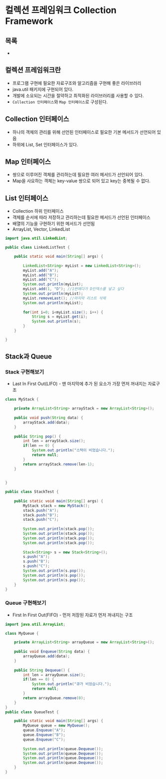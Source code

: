 # 컬렉션 프레임워크 Collection Framework
## 목록
+ [](#)

## 컬렉션 프레임워크란
- 프로그램 구현에 필요한 자료구조와 알고리즘을 구현해 좋은 라이브러리
- java.util 패키지에 구현되어 있다.
- 개발에 소요되는 시간을 절약하고 최적화된 라이브러리를 사용할 수 있다.
- `Collection 인터페이스`와 `Map 인터페이스`로 구성된다.

## Collection 인터페이스
- 하나의 객체의 관리를 위해 선언된 인터페이스로 필요한 기본 메서드가 선언되어 있음
- 하위에 List, Set 인터페이스가 있다.

## Map 인터페이스
- 쌍으로 이루어진 객체를 관리하는데 필요한 여러 메서드가 선언되어 있다.
- Map을 사요하는 객체는 key-value 쌍으로 되어 있고 key는 중복될 수 없다.

## List 인터페이스
- Collection 하위 인터페이스
- 객체를 순서에 따라 저장하고 관리하는데 필요한 메서드가 선언된 인터페이스
- 배열의 기능을 구현하기 위한 메서드가 선언됨
- ArrayList, Vector, LinkedList
```java
import java.util.LinkedList;

public class LinkedListTest {

	public static void main(String[] args) {
		
		LinkedList<String> myList = new LinkedList<String>();
		myList.add("A");
		myList.add("B");
		myList.add("C");
		System.out.println(myList);
		myList.add(1, "D"); //1번에다가 D인덱스를 넣고 싶다
		System.out.println(myList);
		myList.removeLast(); //마지막 리스트 삭제
		System.out.println(myList);
		
		for(int i=0; i<myList.size(); i++) {
			String s = myList.get(i);
			System.out.println(s);
		}
	}

}
```
## Stack과 Queue
### Stack 구현해보기
- Last In First Out(LIFO) - 맨 마지막에 추가 된 요소가 가장 먼저 꺼내지는 자료구조
```java
class MyStack {

	private ArrayList<String> arrayStack = new ArrayList<String>();
	
	public void push(String data) {
		arrayStack.add(data);
	}
	
	public String pop() {
		int len = arrayStack.size();
		if(len == 0) {
			System.out.println("스택이 비었습니다.");
			return null;
		}
		return arrayStack.remove(len-1);
	}
	
	
}

public class StackTest {
	
	public static void main(String[] args) {
		MyStack stack = new MyStack();
		stack.push("A");
		stack.push("B");
		stack.push("C");
		
		System.out.println(stack.pop());
		System.out.println(stack.pop());
		System.out.println(stack.pop());
		System.out.println(stack.pop());
 		
		Stack<String> s = new Stack<String>();
		s.push("A");
		s.push("B");
		s.push("C");
		System.out.println(s.pop());
		System.out.println(s.pop());
		System.out.println(s.pop());
	}	
}
```
### Queue 구현해보기
- First In First Out(FIFO) - 먼저 저장된 자료가 먼저 꺼내지는 구조
```java
import java.util.ArrayList;

class MyQueue {

	private ArrayList<String> arrayQueue = new ArrayList<String>();
	
	public void Enqueue(String data) {
		arrayQueue.add(data);
	}
	
	public String Dequeue() {
		int len = arrayQueue.size();
		if(len == 0) {
			System.out.println("큐가 비었습니다.");
			return null;
		}
		return arrayQueue.remove(0);
	}
}
public class QueueTest {

	public static void main(String[] args) {
		MyQueue queue = new MyQueue();
		queue.Enqueue("A");
		queue.Enqueue("B");
		queue.Enqueue("C");
		
		System.out.println(queue.Dequeue());
		System.out.println(queue.Dequeue());
		System.out.println(queue.Dequeue());
		System.out.println(queue.Dequeue());	
	}
}
```

